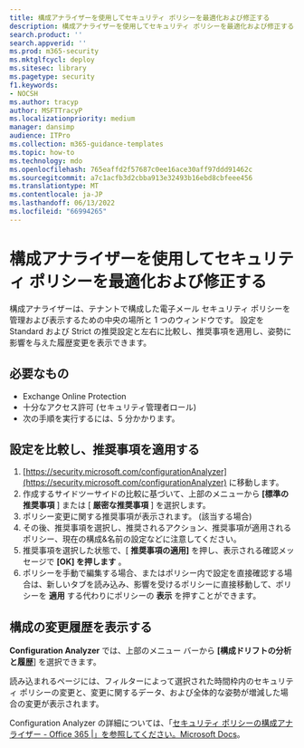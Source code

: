 ```yaml
---
title: 構成アナライザーを使用してセキュリティ ポリシーを最適化および修正する
description: 構成アナライザーを使用してセキュリティ ポリシーを最適化および修正する手順。 構成アナライザーは、テナントで構成した電子メール セキュリティ ポリシーを管理および表示するための中央の場所と 1 つのウィンドウです。
search.product: ''
search.appverid: ''
ms.prod: m365-security
ms.mktglfcycl: deploy
ms.sitesec: library
ms.pagetype: security
f1.keywords:
- NOCSH
ms.author: tracyp
author: MSFTTracyP
ms.localizationpriority: medium
manager: dansimp
audience: ITPro
ms.collection: m365-guidance-templates
ms.topic: how-to
ms.technology: mdo
ms.openlocfilehash: 765eaffd2f57687c0ee16ace30aff97ddd91462c
ms.sourcegitcommit: a7c1acfb3d2cbba913e32493b16ebd8cbfeee456
ms.translationtype: MT
ms.contentlocale: ja-JP
ms.lasthandoff: 06/13/2022
ms.locfileid: "66994265"
---
```

# <a name="optimize-and-correct-security-policies-with-configuration-analyzer"></a>構成アナライザーを使用してセキュリティ ポリシーを最適化および修正する

構成アナライザーは、テナントで構成した電子メール セキュリティ ポリシーを管理および表示するための中央の場所と 1 つのウィンドウです。 設定を Standard および Strict の推奨設定と左右に比較し、推奨事項を適用し、姿勢に影響を与えた履歴変更を表示できます。

## <a name="what-youll-need"></a>必要なもの
- Exchange Online Protection
- 十分なアクセス許可 (セキュリティ管理者ロール)
- 次の手順を実行するには、5 分かかります。

## <a name="compare-settings-and-apply-recommendations"></a>設定を比較し、推奨事項を適用する
1. [https://security.microsoft.com/configurationAnalyzer](https://security.microsoft.com/configurationAnalyzer) に移動します。
1. 作成するサイドツーサイドの比較に基づいて、上部のメニューから **[標準の推奨事項** ] または [ **厳密な推奨事項** ] を選択します。
1. ポリシー変更に関する推奨事項が表示されます。 (該当する場合)
1. その後、推奨事項を選択し、推奨されるアクション、推奨事項が適用されるポリシー、現在の構成&名前の設定などに注意してください。
1. 推奨事項を選択した状態で、[ **推奨事項の適用]** を押し、表示される確認メッセージで **[OK] を押します** 。
1. ポリシーを手動で編集する場合、またはポリシー内で設定を直接確認する場合は、新しいタブを読み込み、影響を受けるポリシーに直接移動して、ポリシーを **適用** する代わりにポリシーの **表示** を押すことができます。

## <a name="view-historical-configuration-changes"></a>構成の変更履歴を表示する

**Configuration Analyzer** では、上部のメニュー バーから **[構成ドリフトの分析と履歴**] を選択できます。

読み込まれるページには、フィルターによって選択された時間枠内のセキュリティ ポリシーの変更と、変更に関するデータ、および全体的な姿勢が増減した場合の変更が表示されます。

Configuration Analyzer の詳細については、「[セキュリティ ポリシーの構成アナライザー - Office 365 |」を参照してください。Microsoft Docs](../../office-365-security/configuration-analyzer-for-security-policies.md)。
